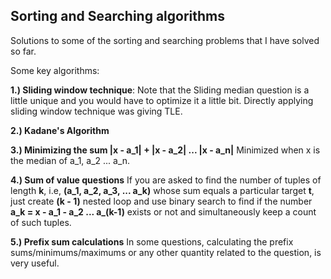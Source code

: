 ## Sorting and Searching algorithms

Solutions to some of the sorting and searching problems that I have solved so far.

Some key algorithms:

**1.) Sliding window technique**:
  Note that the Sliding median question is a little unique and you would have to optimize it a little bit. Directly applying sliding window technique was giving TLE.
  
**2.) Kadane's Algorithm**

**3.) Minimizing the sum |x - a_1| + |x - a_2| ... |x - a_n|**
  Minimized when x is the median of a_1, a_2 ... a_n.

**4.) Sum of value questions**
  If you are asked to find the number of tuples of length **k**, i.e, **(a_1, a_2, a_3, ... a_k)** whose sum equals a particular target **t**, just create **(k - 1)** nested loop and use binary search to find if the number **a_k = x - a_1 - a_2 ... a_(k-1)** exists or not and simultaneously keep a count of such tuples.
  

**5.) Prefix sum calculations**
  In some questions, calculating the prefix sums/minimums/maximums or any other quantity related to the question, is very useful.
